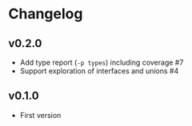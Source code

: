 # Changelog

## v0.2.0

- Add type report (`-p types`) including coverage #7
- Support exploration of interfaces and unions #4

## v0.1.0

- First version